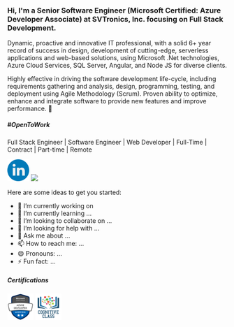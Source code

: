 ### Hi, I'm a Senior Software Engineer (Microsoft Certified: Azure Developer Associate) at SVTronics, Inc. focusing on Full Stack Development.

Dynamic, proactive and innovative IT professional, with a solid 6+ year record of success in design, development of cutting-edge, serverless applications and web-based solutions, using Microsoft .Net technologies, Azure Cloud Services, SQL Server, Angular, and Node JS for diverse clients.

Highly effective in driving the software development life-cycle, including requirements gathering and analysis, design, programming, testing, and deployment using Agile Methodology (Scrum). Proven ability to optimize, enhance and integrate software to provide new features and improve performance. 👋

##### #OpenToWork
Full Stack Engineer | Software Engineer | Web Developer | Full-Time | Contract | Part-time | Remote

<a href="https://www.linkedin.com/in/vishaldhanani/"><img src="https://github.com/vishaldhanani/vishaldhanani/blob/master/logos/linkedin.png" width="50" /></a>
<a href="https://github.com/vishaldhanani"><img src="https://github.com/ashutosh1919/vishaldhanani/blob/master/logos/github-logo.png" width="50" /></a>


Here are some ideas to get you started:

- 🔭 I’m currently working on 
- 🌱 I’m currently learning ...
- 👯 I’m looking to collaborate on ...
- 🤔 I’m looking for help with ...
- 💬 Ask me about ...
- 📫 How to reach me: ...
- 😄 Pronouns: ...
- ⚡ Fun fact: ...

##### Certifications
<a href="https://www.youracclaim.com/earner/earned/badge/9042185b-66a9-476f-ac59-3bff7ab5d410/public_url"><img src="https://raw.githubusercontent.com/vishaldhanani/vishaldhanani/master/azure-developer-associate.png" width="60px"/></a>
<a href="https://cognitiveclass.ai/public_url"><img src="https://raw.githubusercontent.com/vishaldhanani/vishaldhanani/master/Container & Kubernetes Essentials with IBM Cloud.png" width="60px"/></a>


